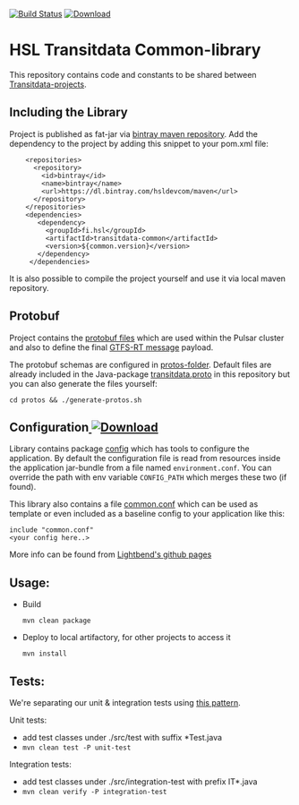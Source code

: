 [![Build Status](https://travis-ci.org/HSLdevcom/transitdata-common.svg?branch=master)](https://travis-ci.org/HSLdevcom/transitdata-common) [![Download](https://api.bintray.com/packages/hsldevcom/maven/transitdata-common/images/download.svg) ](https://bintray.com/hsldevcom/maven/transitdata-common/_latestVersion)

# HSL Transitdata Common-library

This repository contains code and constants to be shared between [Transitdata-projects](https://github.com/HSLdevcom/transitdata).


## Including the Library

Project is published as fat-jar via [bintray maven repository](https://bintray.com/hsldevcom/maven/transitdata-common).
Add the dependency to the project by adding this snippet to your pom.xml file:

```
    <repositories>
      <repository>
        <id>bintray</id>
        <name>bintray</name>
        <url>https://dl.bintray.com/hsldevcom/maven</url>
      </repository>
    </repositories>
    <dependencies>
       <dependency>
         <groupId>fi.hsl</groupId>
         <artifactId>transitdata-common</artifactId>
         <version>${common.version}</version>
       </dependency>
     </dependencies>
```   


It is also possible to compile the project yourself and use it via local maven repository.


## Protobuf

Project contains the [protobuf files](https://developers.google.com/protocol-buffers/)
which are used within the Pulsar cluster and also to define the final
[GTFS-RT message](https://developers.google.com/transit/gtfs-realtime/gtfs-realtime-proto) payload.

The protobuf schemas are configured in [protos-folder](/protos).
Default files are already included in the Java-package [transitdata.proto](src/main/java/fi/hsl/common/transitdata/proto)
in this repository but you can also generate the files yourself:

 `cd protos && ./generate-protos.sh`   


## Configuration[ ![Download](https://api.bintray.com/packages/hsldevcom/maven/transitdata-common/images/download.svg) ](https://bintray.com/hsldevcom/maven/transitdata-common/_latestVersion)

Library contains package [config](src/main/java/fi/hsl/common/config) which has tools to configure the application.
By default the configuration file is read from resources inside the application jar-bundle from a file named `environment.conf`.
You can override the path with env variable `CONFIG_PATH` which merges these two (if found).

This library also contains a file [common.conf](src/main/resources/common.conf) which can be used as template or even
included as a baseline config to your application like this:

  `include "common.conf"`   
  `<your config here..>`   


More info can be found from [Lightbend's github pages](https://github.com/lightbend/config)

## Usage:

- Build

  `mvn clean package`

- Deploy to local artifactory, for other projects to access it

  `mvn install`


## Tests:

We're separating our unit & integration tests using [this pattern](https://www.petrikainulainen.net/programming/maven/integration-testing-with-maven/).

Unit tests:

- add test classes under ./src/test with suffix *Test.java
- `mvn clean test -P unit-test`   

Integration tests:

- add test classes under ./src/integration-test with prefix IT*.java
- `mvn clean verify -P integration-test`   
